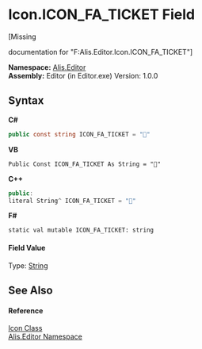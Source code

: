# Icon.ICON_FA_TICKET Field
 

\[Missing <summary> documentation for "F:Alis.Editor.Icon.ICON_FA_TICKET"\]

**Namespace:**&nbsp;<a href="b150ade4-39de-a232-5f06-d3cdc1b2c538">Alis.Editor</a><br />**Assembly:**&nbsp;Editor (in Editor.exe) Version: 1.0.0

## Syntax

**C#**<br />
``` C#
public const string ICON_FA_TICKET = ""
```

**VB**<br />
``` VB
Public Const ICON_FA_TICKET As String = ""
```

**C++**<br />
``` C++
public:
literal String^ ICON_FA_TICKET = ""
```

**F#**<br />
``` F#
static val mutable ICON_FA_TICKET: string
```


#### Field Value
Type: <a href="https://docs.microsoft.com/dotnet/api/system.string" target="_blank">String</a>

## See Also


#### Reference
<a href="cc0f883c-67f8-f772-c6d7-a60b129f22a7">Icon Class</a><br /><a href="b150ade4-39de-a232-5f06-d3cdc1b2c538">Alis.Editor Namespace</a><br />